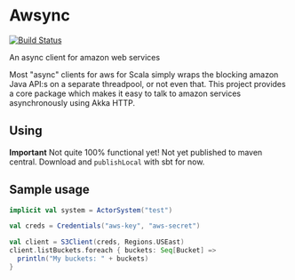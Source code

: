 # Awsync 
[![Build Status](https://travis-ci.org/johanandren/awsync.svg?branch=master)](https://travis-ci.org/johanandren/awsync)

An async client for amazon web services

Most "async" clients for aws for Scala simply wraps the blocking amazon Java API:s on a separate threadpool, or not even that.
This project provides a core package which makes it easy to talk to amazon 
services asynchronously using Akka HTTP.

## Using
**Important** Not quite 100% functional yet!
Not yet published to maven central. Download and `publishLocal` with sbt for now.

## Sample usage

```scala
implicit val system = ActorSystem("test")

val creds = Credentials("aws-key", "aws-secret")

val client = S3Client(creds, Regions.USEast)
client.listBuckets.foreach { buckets: Seq[Bucket] =>
  println("My buckets: " + buckets)
}
```
